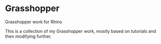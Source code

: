 # Grasshopper
Grasshopper work for Rhino

This is a collection of my Grasshopper work, mostly based on tutorials and then modifying further.
